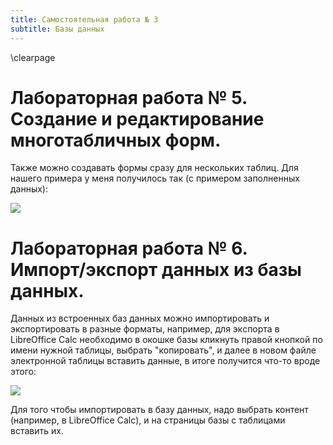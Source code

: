 ```yaml
---
title: Самостоятельная работа № 3
subtitle: Базы данных
---
```

\clearpage

# Лабораторная работа № 5. Создание и редактирование многотабличных форм.

Также можно создавать формы сразу для нескольких таблиц. Для нашего примера у меня получилось так (с примером заполненных данных):

![](1.png)

# Лабораторная работа № 6. Импорт/экспорт данных из базы данных.

Данных из встроенных баз данных можно импортировать и экспортировать в разные форматы, например, для экспорта в LibreOffice Calc необходимо в окошке базы кликнуть правой кнопкой по имени нужной таблицы, выбрать "копировать", и далее в новом файле электронной таблицы вставить данные, в итоге получится что-то вроде этого:

![](2.png)

Для того чтобы импортировать в базу данных, надо выбрать контент (например, в LibreOffice Calc), и на страницы базы с таблицами вставить их.
